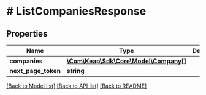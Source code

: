 # # ListCompaniesResponse

## Properties

Name | Type | Description | Notes
------------ | ------------- | ------------- | -------------
**companies** | [**\Com\Keap\Sdk\Core\Model\Company[]**](Company.md) |  | [optional]
**next_page_token** | **string** |  | [optional]

[[Back to Model list]](../../README.md#models) [[Back to API list]](../../README.md#endpoints) [[Back to README]](../../README.md)

